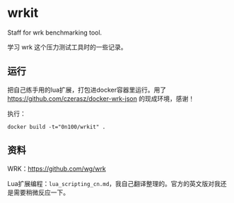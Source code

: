 # wrkit
Staff for wrk benchmarking tool.

学习 wrk 这个压力测试工具时的一些记录。

## 运行

把自己练手用的lua扩展，打包进docker容器里运行。用了 https://github.com/czerasz/docker-wrk-json 的现成环境，感谢！

执行：

```
docker build -t="0n100/wrkit" .
```

## 资料

WRK：https://github.com/wg/wrk

Lua扩展编程：`lua_scripting_cn.md`，我自己翻译整理的。官方的英文版对我还是需要稍微反应一下。

